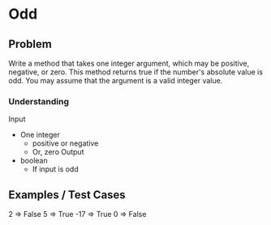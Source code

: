 # Odd

## Problem

Write a method that takes one integer argument, which may be positive, negative, or zero. This method returns true if the number's absolute value is odd. You may assume that the argument is a valid integer value.

### Understanding

Input
- One integer
	- positive or negative
	- Or, zero
Output
- boolean
	- If input is odd

## Examples / Test Cases

2 => False
5 => True
-17 => True
0 => False
